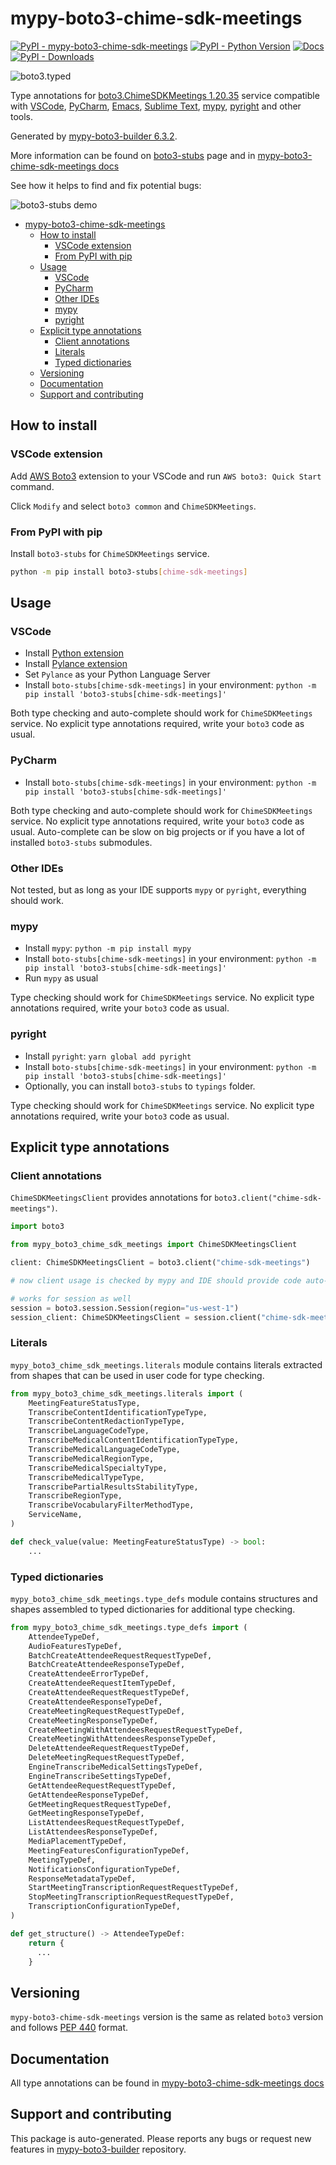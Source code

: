 <a id="mypy-boto3-chime-sdk-meetings"></a>

# mypy-boto3-chime-sdk-meetings

[![PyPI - mypy-boto3-chime-sdk-meetings](https://img.shields.io/pypi/v/mypy-boto3-chime-sdk-meetings.svg?color=blue)](https://pypi.org/project/mypy-boto3-chime-sdk-meetings)
[![PyPI - Python Version](https://img.shields.io/pypi/pyversions/mypy-boto3-chime-sdk-meetings.svg?color=blue)](https://pypi.org/project/mypy-boto3-chime-sdk-meetings)
[![Docs](https://img.shields.io/readthedocs/mypy-boto3-builder.svg?color=blue)](https://mypy-boto3-builder.readthedocs.io/)
[![PyPI - Downloads](https://img.shields.io/pypi/dm/mypy-boto3-chime-sdk-meetings?color=blue)](https://pypistats.org/packages/mypy-boto3-chime-sdk-meetings)

![boto3.typed](https://github.com/vemel/mypy_boto3_builder/raw/master/logo.png)

Type annotations for
[boto3.ChimeSDKMeetings 1.20.35](https://boto3.amazonaws.com/v1/documentation/api/1.20.35/reference/services/chime-sdk-meetings.html#ChimeSDKMeetings)
service compatible with [VSCode](https://code.visualstudio.com/),
[PyCharm](https://www.jetbrains.com/pycharm/),
[Emacs](https://www.gnu.org/software/emacs/),
[Sublime Text](https://www.sublimetext.com/),
[mypy](https://github.com/python/mypy),
[pyright](https://github.com/microsoft/pyright) and other tools.

Generated by
[mypy-boto3-builder 6.3.2](https://github.com/vemel/mypy_boto3_builder).

More information can be found on
[boto3-stubs](https://pypi.org/project/boto3-stubs/) page and in
[mypy-boto3-chime-sdk-meetings docs](https://vemel.github.io/boto3_stubs_docs/mypy_boto3_chime_sdk_meetings/)

See how it helps to find and fix potential bugs:

![boto3-stubs demo](https://github.com/vemel/mypy_boto3_builder/raw/master/demo.gif)

- [mypy-boto3-chime-sdk-meetings](#mypy-boto3-chime-sdk-meetings)
  - [How to install](#how-to-install)
    - [VSCode extension](#vscode-extension)
    - [From PyPI with pip](#from-pypi-with-pip)
  - [Usage](#usage)
    - [VSCode](#vscode)
    - [PyCharm](#pycharm)
    - [Other IDEs](#other-ides)
    - [mypy](#mypy)
    - [pyright](#pyright)
  - [Explicit type annotations](#explicit-type-annotations)
    - [Client annotations](#client-annotations)
    - [Literals](#literals)
    - [Typed dictionaries](#typed-dictionaries)
  - [Versioning](#versioning)
  - [Documentation](#documentation)
  - [Support and contributing](#support-and-contributing)

<a id="how-to-install"></a>

## How to install

<a id="vscode-extension"></a>

### VSCode extension

Add
[AWS Boto3](https://marketplace.visualstudio.com/items?itemName=Boto3typed.boto3-ide)
extension to your VSCode and run `AWS boto3: Quick Start` command.

Click `Modify` and select `boto3 common` and `ChimeSDKMeetings`.

<a id="from-pypi-with-pip"></a>

### From PyPI with pip

Install `boto3-stubs` for `ChimeSDKMeetings` service.

```bash
python -m pip install boto3-stubs[chime-sdk-meetings]
```

<a id="usage"></a>

## Usage

<a id="vscode"></a>

### VSCode

- Install
  [Python extension](https://marketplace.visualstudio.com/items?itemName=ms-python.python)
- Install
  [Pylance extension](https://marketplace.visualstudio.com/items?itemName=ms-python.vscode-pylance)
- Set `Pylance` as your Python Language Server
- Install `boto-stubs[chime-sdk-meetings]` in your environment:
  `python -m pip install 'boto3-stubs[chime-sdk-meetings]'`

Both type checking and auto-complete should work for `ChimeSDKMeetings`
service. No explicit type annotations required, write your `boto3` code as
usual.

<a id="pycharm"></a>

### PyCharm

- Install `boto-stubs[chime-sdk-meetings]` in your environment:
  `python -m pip install 'boto3-stubs[chime-sdk-meetings]'`

Both type checking and auto-complete should work for `ChimeSDKMeetings`
service. No explicit type annotations required, write your `boto3` code as
usual. Auto-complete can be slow on big projects or if you have a lot of
installed `boto3-stubs` submodules.

<a id="other-ides"></a>

### Other IDEs

Not tested, but as long as your IDE supports `mypy` or `pyright`, everything
should work.

<a id="mypy"></a>

### mypy

- Install `mypy`: `python -m pip install mypy`
- Install `boto-stubs[chime-sdk-meetings]` in your environment:
  `python -m pip install 'boto3-stubs[chime-sdk-meetings]'`
- Run `mypy` as usual

Type checking should work for `ChimeSDKMeetings` service. No explicit type
annotations required, write your `boto3` code as usual.

<a id="pyright"></a>

### pyright

- Install `pyright`: `yarn global add pyright`
- Install `boto-stubs[chime-sdk-meetings]` in your environment:
  `python -m pip install 'boto3-stubs[chime-sdk-meetings]'`
- Optionally, you can install `boto3-stubs` to `typings` folder.

Type checking should work for `ChimeSDKMeetings` service. No explicit type
annotations required, write your `boto3` code as usual.

<a id="explicit-type-annotations"></a>

## Explicit type annotations

<a id="client-annotations"></a>

### Client annotations

`ChimeSDKMeetingsClient` provides annotations for
`boto3.client("chime-sdk-meetings")`.

```python
import boto3

from mypy_boto3_chime_sdk_meetings import ChimeSDKMeetingsClient

client: ChimeSDKMeetingsClient = boto3.client("chime-sdk-meetings")

# now client usage is checked by mypy and IDE should provide code auto-complete

# works for session as well
session = boto3.session.Session(region="us-west-1")
session_client: ChimeSDKMeetingsClient = session.client("chime-sdk-meetings")
```

<a id="literals"></a>

### Literals

`mypy_boto3_chime_sdk_meetings.literals` module contains literals extracted
from shapes that can be used in user code for type checking.

```python
from mypy_boto3_chime_sdk_meetings.literals import (
    MeetingFeatureStatusType,
    TranscribeContentIdentificationTypeType,
    TranscribeContentRedactionTypeType,
    TranscribeLanguageCodeType,
    TranscribeMedicalContentIdentificationTypeType,
    TranscribeMedicalLanguageCodeType,
    TranscribeMedicalRegionType,
    TranscribeMedicalSpecialtyType,
    TranscribeMedicalTypeType,
    TranscribePartialResultsStabilityType,
    TranscribeRegionType,
    TranscribeVocabularyFilterMethodType,
    ServiceName,
)

def check_value(value: MeetingFeatureStatusType) -> bool:
    ...
```

<a id="typed-dictionaries"></a>

### Typed dictionaries

`mypy_boto3_chime_sdk_meetings.type_defs` module contains structures and shapes
assembled to typed dictionaries for additional type checking.

```python
from mypy_boto3_chime_sdk_meetings.type_defs import (
    AttendeeTypeDef,
    AudioFeaturesTypeDef,
    BatchCreateAttendeeRequestRequestTypeDef,
    BatchCreateAttendeeResponseTypeDef,
    CreateAttendeeErrorTypeDef,
    CreateAttendeeRequestItemTypeDef,
    CreateAttendeeRequestRequestTypeDef,
    CreateAttendeeResponseTypeDef,
    CreateMeetingRequestRequestTypeDef,
    CreateMeetingResponseTypeDef,
    CreateMeetingWithAttendeesRequestRequestTypeDef,
    CreateMeetingWithAttendeesResponseTypeDef,
    DeleteAttendeeRequestRequestTypeDef,
    DeleteMeetingRequestRequestTypeDef,
    EngineTranscribeMedicalSettingsTypeDef,
    EngineTranscribeSettingsTypeDef,
    GetAttendeeRequestRequestTypeDef,
    GetAttendeeResponseTypeDef,
    GetMeetingRequestRequestTypeDef,
    GetMeetingResponseTypeDef,
    ListAttendeesRequestRequestTypeDef,
    ListAttendeesResponseTypeDef,
    MediaPlacementTypeDef,
    MeetingFeaturesConfigurationTypeDef,
    MeetingTypeDef,
    NotificationsConfigurationTypeDef,
    ResponseMetadataTypeDef,
    StartMeetingTranscriptionRequestRequestTypeDef,
    StopMeetingTranscriptionRequestRequestTypeDef,
    TranscriptionConfigurationTypeDef,
)

def get_structure() -> AttendeeTypeDef:
    return {
      ...
    }
```

<a id="versioning"></a>

## Versioning

`mypy-boto3-chime-sdk-meetings` version is the same as related `boto3` version
and follows [PEP 440](https://www.python.org/dev/peps/pep-0440/) format.

<a id="documentation"></a>

## Documentation

All type annotations can be found in
[mypy-boto3-chime-sdk-meetings docs](https://vemel.github.io/boto3_stubs_docs/mypy_boto3_chime_sdk_meetings/)

<a id="support-and-contributing"></a>

## Support and contributing

This package is auto-generated. Please reports any bugs or request new features
in [mypy-boto3-builder](https://github.com/vemel/mypy_boto3_builder/issues/)
repository.
